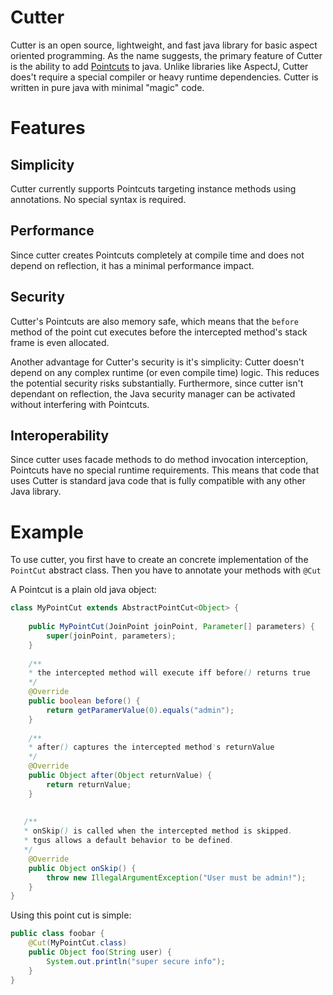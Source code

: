 # Cutter
Cutter is an open source, lightweight, and fast java library for basic aspect oriented programming. As the name suggests,
the primary feature of Cutter is the ability to add [Pointcuts](https://en.wikipedia.org/wiki/Pointcut) to java. Unlike libraries
like AspectJ, Cutter does't require a special compiler or heavy runtime dependencies. Cutter is written in pure java with
minimal "magic" code. 

# Features
## Simplicity
Cutter currently supports Pointcuts targeting instance methods using annotations. No special syntax is required.
## Performance
Since cutter creates Pointcuts completely at compile time and does not depend on reflection, it has a minimal performance impact.
## Security
Cutter's Pointcuts are also memory safe, which means that the ```before``` method of the point cut executes before the intercepted method's
stack frame is even allocated. 

Another advantage for Cutter's security is it's simplicity: Cutter doesn't depend on any complex runtime (or even compile time)
logic. This reduces the potential security risks substantially. Furthermore, since cutter isn't dependant on reflection, the
Java security manager can be activated without interfering with Pointcuts. 

## Interoperability
Since cutter uses facade methods to do method invocation interception, Pointcuts have no special runtime requirements.
This means that code that uses Cutter is standard java code that is fully compatible with any other Java library.

# Example

To use cutter, you first have to create an concrete implementation of the ```PointCut``` abstract class. Then you have to
annotate your methods with ```@Cut```

A Pointcut is a plain old java object:
````java
class MyPointCut extends AbstractPointCut<Object> {
    
    public MyPointCut(JoinPoint joinPoint, Parameter[] parameters) {
        super(joinPoint, parameters);
    }
    
    /**
    * the intercepted method will execute iff before() returns true 
    */
    @Override
    public boolean before() {
        return getParamerValue(0).equals("admin");
    }
    
    /**
    * after() captures the intercepted method's returnValue 
    */
    @Override
    public Object after(Object returnValue) {
        return returnValue;
    }
    
    
   /**
   * onSkip() is called when the intercepted method is skipped.
   * tgus allows a default behavior to be defined.
   */
    @Override
    public Object onSkip() {
        throw new IllegalArgumentException("User must be admin!");    
    }
}
````

Using this point cut is simple:

```java
public class foobar {
    @Cut(MyPointCut.class)
    public Object foo(String user) {
        System.out.println("super secure info");
    }
}
```
